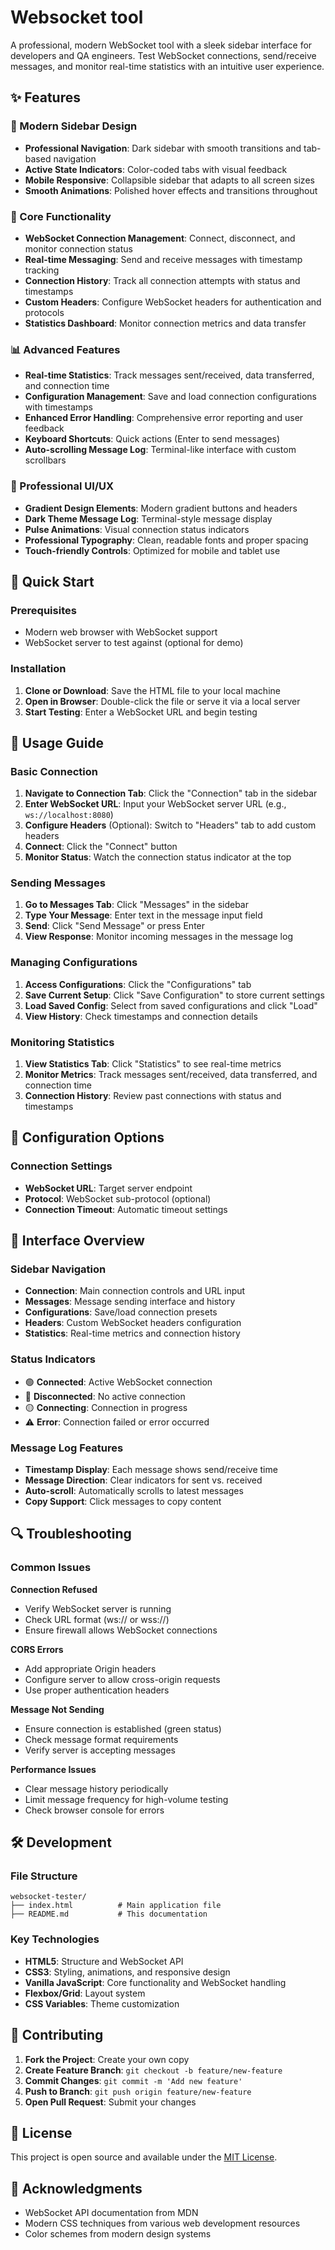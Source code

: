 # Websocket tool

A professional, modern WebSocket tool with a sleek sidebar interface for developers and QA engineers. Test WebSocket connections, send/receive messages, and monitor real-time statistics with an intuitive user experience.

## ✨ Features

### 🎨 Modern Sidebar Design
- **Professional Navigation**: Dark sidebar with smooth transitions and tab-based navigation
- **Active State Indicators**: Color-coded tabs with visual feedback
- **Mobile Responsive**: Collapsible sidebar that adapts to all screen sizes
- **Smooth Animations**: Polished hover effects and transitions throughout

### 🔧 Core Functionality
- **WebSocket Connection Management**: Connect, disconnect, and monitor connection status
- **Real-time Messaging**: Send and receive messages with timestamp tracking
- **Connection History**: Track all connection attempts with status and timestamps
- **Custom Headers**: Configure WebSocket headers for authentication and protocols
- **Statistics Dashboard**: Monitor connection metrics and data transfer

### 📊 Advanced Features
- **Real-time Statistics**: Track messages sent/received, data transferred, and connection time
- **Configuration Management**: Save and load connection configurations with timestamps
- **Enhanced Error Handling**: Comprehensive error reporting and user feedback
- **Keyboard Shortcuts**: Quick actions (Enter to send messages)
- **Auto-scrolling Message Log**: Terminal-like interface with custom scrollbars

### 🎯 Professional UI/UX
- **Gradient Design Elements**: Modern gradient buttons and headers
- **Dark Theme Message Log**: Terminal-style message display
- **Pulse Animations**: Visual connection status indicators
- **Professional Typography**: Clean, readable fonts and proper spacing
- **Touch-friendly Controls**: Optimized for mobile and tablet use

## 🚀 Quick Start

### Prerequisites
- Modern web browser with WebSocket support
- WebSocket server to test against (optional for demo)

### Installation

1. **Clone or Download**: Save the HTML file to your local machine
2. **Open in Browser**: Double-click the file or serve it via a local server
3. **Start Testing**: Enter a WebSocket URL and begin testing


## 📖 Usage Guide

### Basic Connection

1. **Navigate to Connection Tab**: Click the "Connection" tab in the sidebar
2. **Enter WebSocket URL**: Input your WebSocket server URL (e.g., `ws://localhost:8080`)
3. **Configure Headers** (Optional): Switch to "Headers" tab to add custom headers
4. **Connect**: Click the "Connect" button
5. **Monitor Status**: Watch the connection status indicator at the top

### Sending Messages

1. **Go to Messages Tab**: Click "Messages" in the sidebar
2. **Type Your Message**: Enter text in the message input field
3. **Send**: Click "Send Message" or press Enter
4. **View Response**: Monitor incoming messages in the message log

### Managing Configurations

1. **Access Configurations**: Click the "Configurations" tab
2. **Save Current Setup**: Click "Save Configuration" to store current settings
3. **Load Saved Config**: Select from saved configurations and click "Load"
4. **View History**: Check timestamps and connection details

### Monitoring Statistics

1. **View Statistics Tab**: Click "Statistics" to see real-time metrics
2. **Monitor Metrics**: Track messages sent/received, data transferred, and connection time
3. **Connection History**: Review past connections with status and timestamps

## 🔧 Configuration Options

### Connection Settings
- **WebSocket URL**: Target server endpoint
- **Protocol**: WebSocket sub-protocol (optional)
- **Connection Timeout**: Automatic timeout settings

## 🎨 Interface Overview

### Sidebar Navigation
- **Connection**: Main connection controls and URL input
- **Messages**: Message sending interface and history
- **Configurations**: Save/load connection presets
- **Headers**: Custom WebSocket headers configuration
- **Statistics**: Real-time metrics and connection history

### Status Indicators
- 🟢 **Connected**: Active WebSocket connection
- 🔴 **Disconnected**: No active connection
- 🟡 **Connecting**: Connection in progress
- ⚠️ **Error**: Connection failed or error occurred

### Message Log Features
- **Timestamp Display**: Each message shows send/receive time
- **Message Direction**: Clear indicators for sent vs. received
- **Auto-scroll**: Automatically scrolls to latest messages
- **Copy Support**: Click messages to copy content

## 🔍 Troubleshooting

### Common Issues

**Connection Refused**
- Verify WebSocket server is running
- Check URL format (ws:// or wss://)
- Ensure firewall allows WebSocket connections

**CORS Errors**
- Add appropriate Origin headers
- Configure server to allow cross-origin requests
- Use proper authentication headers

**Message Not Sending**
- Ensure connection is established (green status)
- Check message format requirements
- Verify server is accepting messages

**Performance Issues**
- Clear message history periodically
- Limit message frequency for high-volume testing
- Check browser console for errors

## 🛠️ Development

### File Structure
```
websocket-tester/
├── index.html          # Main application file
├── README.md           # This documentation
```

### Key Technologies
- **HTML5**: Structure and WebSocket API
- **CSS3**: Styling, animations, and responsive design
- **Vanilla JavaScript**: Core functionality and WebSocket handling
- **Flexbox/Grid**: Layout system
- **CSS Variables**: Theme customization

## 🤝 Contributing

1. **Fork the Project**: Create your own copy
2. **Create Feature Branch**: `git checkout -b feature/new-feature`
3. **Commit Changes**: `git commit -m 'Add new feature'`
4. **Push to Branch**: `git push origin feature/new-feature`
5. **Open Pull Request**: Submit your changes

## 📄 License

This project is open source and available under the [MIT License](LICENSE).

## 🙏 Acknowledgments

- WebSocket API documentation from MDN
- Modern CSS techniques from various web development resources
- Color schemes from modern design systems
